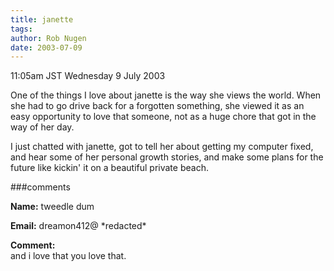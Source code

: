 ```yaml
---
title: janette
tags: 
author: Rob Nugen
date: 2003-07-09
---
```


<p class=date>11:05am JST Wednesday 9 July 2003</p>

<p>One of the things I love about janette is the way she views the
world.  When she had to go drive back for a forgotten something, she
viewed it as an easy opportunity to love that someone, not as a huge
chore that got in the way of her day.</p>

<p>I just chatted with janette, got to tell her about getting my
computer fixed, and hear some of her personal growth stories, and make
some plans for the future like kickin' it on a beautiful private
beach.</p>

###comments

<p><b>Name:</b> tweedle dum

<p><b>Email:</b> dreamon412@ *redacted*

<p><b>Comment:</b>
<br>and i love that you love that.

